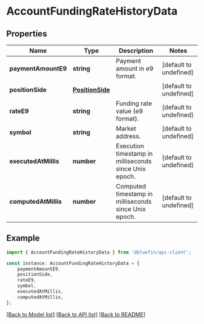 # AccountFundingRateHistoryData


## Properties

Name | Type | Description | Notes
------------ | ------------- | ------------- | -------------
**paymentAmountE9** | **string** | Payment amount in e9 format. | [default to undefined]
**positionSide** | [**PositionSide**](PositionSide.md) |  | [default to undefined]
**rateE9** | **string** | Funding rate value (e9 format). | [default to undefined]
**symbol** | **string** | Market address. | [default to undefined]
**executedAtMillis** | **number** | Execution timestamp in milliseconds since Unix epoch. | [default to undefined]
**computedAtMillis** | **number** | Computed timestamp in milliseconds since Unix epoch. | [default to undefined]

## Example

```typescript
import { AccountFundingRateHistoryData } from '@bluefin/api-client';

const instance: AccountFundingRateHistoryData = {
    paymentAmountE9,
    positionSide,
    rateE9,
    symbol,
    executedAtMillis,
    computedAtMillis,
};
```

[[Back to Model list]](../README.md#documentation-for-models) [[Back to API list]](../README.md#documentation-for-api-endpoints) [[Back to README]](../README.md)
